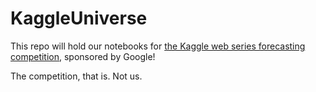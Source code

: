 # KaggleUniverse

This repo will hold our notebooks for [the Kaggle web series forecasting competition](https://www.kaggle.com/c/web-traffic-time-series-forecasting), sponsored by Google!

The competition, that is. Not us.
